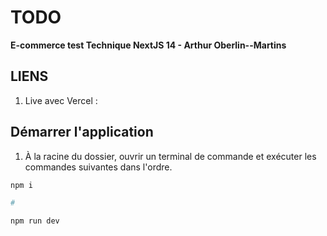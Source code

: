 # TODO

**E-commerce test Technique NextJS 14 - Arthur Oberlin--Martins**

## LIENS

1.  Live avec Vercel :

## Démarrer l'application

1.  À la racine du dossier, ouvrir un terminal de commande et exécuter les commandes suivantes dans l'ordre.

```bash
npm i

#

npm run dev
```
